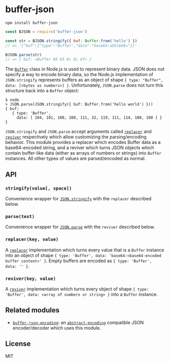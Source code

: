 # buffer-json

```
npm install buffer-json
```

```js
const BJSON = require('buffer-json')

const str = BJSON.stringify({ buf: Buffer.from('hello') })
// => '{"buf":{"type":"Buffer","data":"base64:aGVsbG8="}}'

BJSON.parse(str)
// => { buf: <Buffer 68 65 6c 6c 6f> }
```

The [`Buffer`](https://nodejs.org/api/buffer.html#buffer_buffer) class in Node.js is used to represent binary data. JSON
does not specify a way to encode binary data, so the Node.js implementation of `JSON.stringify` represents buffers as an
object of shape `{ type: "Buffer", data: [<bytes as numbers>] }`. Unfortunately, `JSON.parse` does not turn this
structure back into a `Buffer` object:

```
$ node
> JSON.parse(JSON.stringify({ buf: Buffer.from('hello world') }))
{ buf:
   { type: 'Buffer',
     data: [ 104, 101, 108, 108, 111, 32, 119, 111, 114, 108, 100 ] } }
```

`JSON.stringify` and `JSON.parse` accept arguments
called [`replacer`](https://developer.mozilla.org/en-US/docs/Web/JavaScript/Reference/Global_Objects/JSON/stringify#The_replacer_parameter)
and [`reviver`](https://developer.mozilla.org/en-US/docs/Web/JavaScript/Reference/Global_Objects/JSON/parse#Using_the_reviver_parameter)
respectively which allow customizing the parsing/encoding behavior. This module provides a replacer which encodes Buffer
data as a base64-encoded string, and a reviver which turns JSON objects which contain buffer-like data (either as arrays
of numbers or strings) into `Buffer` instances. All other types of values are parsed/encoded as normal.

## API

### `stringify(value[, space])`

Convenience wrapper
for [`JSON.stringify`](https://developer.mozilla.org/en-US/docs/Web/JavaScript/Reference/Global_Objects/JSON/stringify)
with the `replacer` described below.

### `parse(text)`

Convenience wrapper
for [`JSON.parse`](https://developer.mozilla.org/en-US/docs/Web/JavaScript/Reference/Global_Objects/JSON/parse) with
the `reviver` described below.

### `replacer(key, value)`

A [`replacer`](https://developer.mozilla.org/en-US/docs/Web/JavaScript/Reference/Global_Objects/JSON/stringify#The_replacer_parameter)
implementation which turns every value that is a `Buffer` instance into an object of
shape `{ type: 'Buffer', data: 'base64:<base64-encoded buffer content>' }`. Empty buffers are encoded
as `{ type: 'Buffer', data: '' }`.

### `reviver(key, value)`

A [`reviver`](https://developer.mozilla.org/en-US/docs/Web/JavaScript/Reference/Global_Objects/JSON/parse#Using_the_reviver_parameter)
implementation which turns every object of shape `{ type: 'Buffer', data: <array of numbers or string> }` into
a `Buffer` instance.

## Related modules

- [`buffer-json-encoding`](https://github.com/lachenmayer/buffer-json-encoding):
  an [`abstract-encoding`](https://github.com/mafintosh/abstract-encoding) compatible JSON encoder/decoder which uses
  this module.

## License

MIT